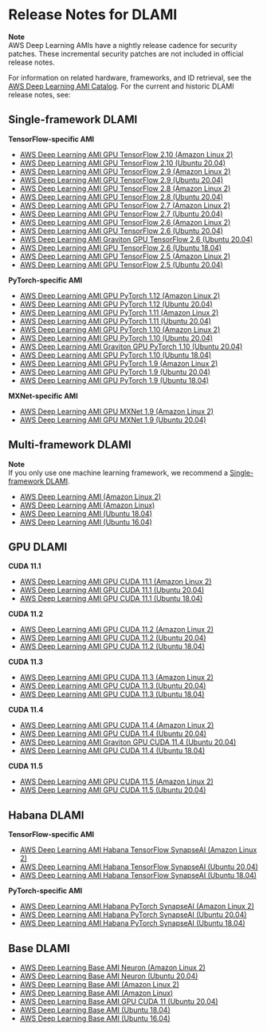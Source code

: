 # Release Notes for DLAMI<a name="appendix-ami-release-notes"></a>

**Note**  
AWS Deep Learning AMIs have a nightly release cadence for security patches\. These incremental security patches are not included in official release notes\.

For information on related hardware, frameworks, and ID retrieval, see the [AWS Deep Learning AMI Catalog](http://aws.amazon.com/releasenotes/aws-deep-learning-ami-catalog/)\. For the current and historic DLAMI release notes, see:

## Single\-framework DLAMI<a name="appendix-ami-release-notes-single"></a>

**TensorFlow\-specific AMI**
+ [AWS Deep Learning AMI GPU TensorFlow 2\.10 \(Amazon Linux 2\)](http://aws.amazon.com/releasenotes/aws-deep-learning-ami-gpu-tensorflow-2-10-amazon-linux-2/)
+ [AWS Deep Learning AMI GPU TensorFlow 2\.10 \(Ubuntu 20\.04\)](http://aws.amazon.com/releasenotes/aws-deep-learning-ami-gpu-tensorflow-2-10-ubuntu-20-04/)
+ [AWS Deep Learning AMI GPU TensorFlow 2\.9 \(Amazon Linux 2\)](http://aws.amazon.com/releasenotes/deep-learning-ami-gpu-tensorflow-2-9-amazon-linux-2/)
+ [AWS Deep Learning AMI GPU TensorFlow 2\.9 \(Ubuntu 20\.04\)](http://aws.amazon.com/releasenotes/deep-learning-ami-gpu-tensorflow-2-9-ubuntu-20-04/)
+ [AWS Deep Learning AMI GPU TensorFlow 2\.8 \(Amazon Linux 2\)](http://aws.amazon.com/releasenotes/live-deep-learning-ami-gpu-tensorflow-2-8-amazon-linux-2/)
+ [AWS Deep Learning AMI GPU TensorFlow 2\.8 \(Ubuntu 20\.04\)](http://aws.amazon.com/releasenotes/aws-deep-learning-ami-gpu-tensorflow-2-8-ubuntu-20-04/)
+ [AWS Deep Learning AMI GPU TensorFlow 2\.7 \(Amazon Linux 2\)](http://aws.amazon.com/releasenotes/aws-deep-learning-ami-gpu-tensorflow-2-7-amazon-linux-2/)
+ [AWS Deep Learning AMI GPU TensorFlow 2\.7 \(Ubuntu 20\.04\)](http://aws.amazon.com/releasenotes/aws-deep-learning-ami-gpu-tensorflow-2-7-ubuntu-20-04/)
+ [AWS Deep Learning AMI GPU TensorFlow 2\.6 \(Amazon Linux 2\)](http://aws.amazon.com/releasenotes/aws-deep-learning-ami-gpu-tensorflow-2-6-amazon-linux-2/)
+ [AWS Deep Learning AMI GPU TensorFlow 2\.6 \(Ubuntu 20\.04\)](http://aws.amazon.com/releasenotes/aws-deep-learning-ami-gpu-tensorflow-2-6-ubuntu-20-04/)
+ [AWS Deep Learning AMI Graviton GPU TensorFlow 2\.6 \(Ubuntu 20\.04\)](http://aws.amazon.com/releasenotes/aws-deep-learning-ami-graviton-gpu-tensorflow-2-6-ubuntu-20-04/)
+ [AWS Deep Learning AMI GPU TensorFlow 2\.6 \(Ubuntu 18\.04\)](http://aws.amazon.com/releasenotes/aws-deep-learning-ami-gpu-tensorflow-2-6-ubuntu-18-04/)
+ [AWS Deep Learning AMI GPU TensorFlow 2\.5 \(Amazon Linux 2\)](http://aws.amazon.com/releasenotes/aws-deep-learning-gpu-tensorflow-ami-amazon-linux-2-version-1-x-x)
+ [AWS Deep Learning AMI GPU TensorFlow 2\.5 \(Ubuntu 20\.04\)](http://aws.amazon.com/releasenotes/aws-deep-learning-gpu-tensorflow-ami-ubuntu-20-04-version-1-x-x)

**PyTorch\-specific AMI**
+ [AWS Deep Learning AMI GPU PyTorch 1\.12 \(Amazon Linux 2\)](http://aws.amazon.com/releasenotes/aws-deep-learning-ami-gpu-pytorch-1-12-amazon-linux-2)
+ [AWS Deep Learning AMI GPU PyTorch 1\.12 \(Ubuntu 20\.04\)](http://aws.amazon.com/releasenotes/aws-deep-learning-ami-gpu-pytorch-1-12-ubuntu-20-04)
+ [AWS Deep Learning AMI GPU PyTorch 1\.11 \(Amazon Linux 2\)](http://aws.amazon.com/releasenotes/aws-deep-learning-ami-gpu-pytorch-1-11-amazon-linux-2)
+ [AWS Deep Learning AMI GPU PyTorch 1\.11 \(Ubuntu 20\.04\)](http://aws.amazon.com/releasenotes/aws-deep-learning-ami-gpu-pytorch-1-11-ubuntu-20-04)
+ [AWS Deep Learning AMI GPU PyTorch 1\.10 \(Amazon Linux 2\)](http://aws.amazon.com/releasenotes/aws-deep-learning-ami-gpu-pytorch-1-10-amazon-linux-2)
+ [AWS Deep Learning AMI GPU PyTorch 1\.10 \(Ubuntu 20\.04\)](http://aws.amazon.com/releasenotes/aws-deep-learning-ami-gpu-pytorch-1-10-ubuntu-20-04)
+ [AWS Deep Learning AMI Graviton GPU PyTorch 1\.10 \(Ubuntu 20\.04\)](http://aws.amazon.com/releasenotes/deep-learning-ami-graviton-gpu-pytorch-1-10-ubuntu-20-04/)
+ [AWS Deep Learning AMI GPU PyTorch 1\.10 \(Ubuntu 18\.04\)](http://aws.amazon.com/releasenotes/aws-deep-learning-ami-gpu-pytorch-1-10-ubuntu-18-04)
+ [AWS Deep Learning AMI GPU PyTorch 1\.9 \(Amazon Linux 2\)](http://aws.amazon.com/releasenotes/aws-deep-learning-gpu-pytorch-ami-amazon-linux-2-version-1-x-x)
+ [AWS Deep Learning AMI GPU PyTorch 1\.9 \(Ubuntu 20\.04\)](http://aws.amazon.com/releasenotes/aws-deep-learning-gpu-pytorch-ami-ubuntu-20-04-version-1-x-x)
+ [AWS Deep Learning AMI GPU PyTorch 1\.9 \(Ubuntu 18\.04\)](http://aws.amazon.com/releasenotes/aws-deep-learning-gpu-pytorch-ami-ubuntu-18-04-version-1-x-x)

**MXNet\-specific AMI**
+ [AWS Deep Learning AMI GPU MXNet 1\.9 \(Amazon Linux 2\)](http://aws.amazon.com/releasenotes/aws-deep-learning-ami-gpu-mxnet-1-9-amazon-linux-2)
+ [AWS Deep Learning AMI GPU MXNet 1\.9 \(Ubuntu 20\.04\)](http://aws.amazon.com/releasenotes/aws-deep-learning-ami-gpu-mxnet-1-9-ubuntu-20-04)

## Multi\-framework DLAMI<a name="appendix-ami-release-notes-multi"></a>

**Note**  
If you only use one machine learning framework, we recommend a [Single\-framework DLAMI](#appendix-ami-release-notes-single)\.
+ [AWS Deep Learning AMI \(Amazon Linux 2\)](http://aws.amazon.com/releasenotes/aws-deep-learning-ami-amazon-linux-2)
+ [AWS Deep Learning AMI \(Amazon Linux\)](http://aws.amazon.com/releasenotes/aws-deep-learning-ami-amazon-linux)
+ [AWS Deep Learning AMI \(Ubuntu 18\.04\)](http://aws.amazon.com/releasenotes/aws-deep-learning-ami-ubuntu-18-04)
+ [AWS Deep Learning AMI \(Ubuntu 16\.04\)](http://aws.amazon.com/releasenotes/aws-deep-learning-ami-ubuntu-16-04)

## GPU DLAMI<a name="appendix-ami-release-notes-gpu"></a>

**CUDA 11\.1**
+ [AWS Deep Learning AMI GPU CUDA 11\.1 \(Amazon Linux 2\)](http://aws.amazon.com/releasenotes/aws-deep-learning-gpu-ami-amazon-linux-2-version-1-x-x)
+ [AWS Deep Learning AMI GPU CUDA 11\.1 \(Ubuntu 20\.04\)](http://aws.amazon.com/releasenotes/aws-deep-learning-gpu-ami-ubuntu-20-04-version-1-x-x)
+ [AWS Deep Learning AMI GPU CUDA 11\.1 \(Ubuntu 18\.04\)](http://aws.amazon.com/releasenotes/aws-deep-learning-gpu-ami-ubuntu-18-04-version-1-x-x)

**CUDA 11\.2**
+ [AWS Deep Learning AMI GPU CUDA 11\.2 \(Amazon Linux 2\)](http://aws.amazon.com/releasenotes/aws-deep-learning-gpu-ami-amazon-linux-2-version-2-x-x)
+ [AWS Deep Learning AMI GPU CUDA 11\.2 \(Ubuntu 20\.04\)](http://aws.amazon.com/releasenotes/aws-deep-learning-gpu-ami-ubuntu-20-04-version-2-x-x)
+ [AWS Deep Learning AMI GPU CUDA 11\.2 \(Ubuntu 18\.04\)](http://aws.amazon.com/releasenotes/aws-deep-learning-gpu-ami-ubuntu-18-04-version-2-x-x)

**CUDA 11\.3**
+ [AWS Deep Learning AMI GPU CUDA 11\.3 \(Amazon Linux 2\)](http://aws.amazon.com/releasenotes/aws-deep-learning-ami-gpu-cuda-11-3-amazon-linux-2)
+ [AWS Deep Learning AMI GPU CUDA 11\.3 \(Ubuntu 20\.04\)](http://aws.amazon.com/releasenotes/aws-deep-learning-ami-gpu-cuda-11-3-ubuntu-20-04)
+ [AWS Deep Learning AMI GPU CUDA 11\.3 \(Ubuntu 18\.04\)](http://aws.amazon.com/releasenotes/aws-deep-learning-ami-gpu-cuda-11-3-ubuntu-18-04)

**CUDA 11\.4**
+ [AWS Deep Learning AMI GPU CUDA 11\.4 \(Amazon Linux 2\)](http://aws.amazon.com/releasenotes/aws-deep-learning-ami-gpu-cuda-11-4-amazon-linux-2)
+ [AWS Deep Learning AMI GPU CUDA 11\.4 \(Ubuntu 20\.04\)](http://aws.amazon.com/releasenotes/aws-deep-learning-ami-gpu-cuda-11-4-ubuntu-20-04)
+ [AWS Deep Learning AMI Graviton GPU CUDA 11\.4 \(Ubuntu 20\.04\)](http://aws.amazon.com/releasenotes/aws-deep-learning-ami-graviton-gpu-cuda-11-4-ubuntu-20-04/)
+ [AWS Deep Learning AMI GPU CUDA 11\.4 \(Ubuntu 18\.04\)](http://aws.amazon.com/releasenotes/aws-deep-learning-ami-gpu-cuda-11-4-ubuntu-18-04)

**CUDA 11\.5**
+ [AWS Deep Learning AMI GPU CUDA 11\.5 \(Amazon Linux 2\)](http://aws.amazon.com/releasenotes/aws-deep-learning-ami-gpu-cuda-11-5-amazon-linux-2)
+ [AWS Deep Learning AMI GPU CUDA 11\.5 \(Ubuntu 20\.04\)](http://aws.amazon.com/releasenotes/aws-deep-learning-ami-gpu-cuda-11-5-ubuntu-20-04)

## Habana DLAMI<a name="appendix-ami-release-notes-habana"></a>

**TensorFlow\-specific AMI**
+ [AWS Deep Learning AMI Habana TensorFlow SynapseAI \(Amazon Linux 2\) ](http://aws.amazon.com/releasenotes/aws-deep-learning-ami-habana-tensorflow-synapseai-amazon-linux-2)
+ [AWS Deep Learning AMI Habana TensorFlow SynapseAI \(Ubuntu 20\.04\)](http://aws.amazon.com/releasenotes/aws-deep-learning-ami-habana-tensorflow-synapseai-ubuntu-20-04)
+ [AWS Deep Learning AMI Habana TensorFlow SynapseAI \(Ubuntu 18\.04\)](http://aws.amazon.com/releasenotes/aws-deep-learning-ami-habana-tensorflow-synapseai-ubuntu-18-04)

**PyTorch\-specific AMI**
+ [AWS Deep Learning AMI Habana PyTorch SynapseAI \(Amazon Linux 2\)](http://aws.amazon.com/releasenotes/aws-deep-learning-ami-habana-pytorch-synapseai-amazon-linux-2)
+ [AWS Deep Learning AMI Habana PyTorch SynapseAI \(Ubuntu 20\.04\)](http://aws.amazon.com/releasenotes/aws-deep-learning-ami-habana-pytorch-synapseai-ubuntu-20-04)
+ [AWS Deep Learning AMI Habana PyTorch SynapseAI \(Ubuntu 18\.04\)](http://aws.amazon.com/releasenotes/aws-deep-learning-ami-habana-pytorch-synapseai-ubuntu-18-04)

## Base DLAMI<a name="appendix-ami-release-notes-base"></a>
+ [AWS Deep Learning Base AMI Neuron \(Amazon Linux 2\)](http://aws.amazon.com/releasenotes/aws-deep-learning-ami-base-neuron-amazon-linux-2)
+ [AWS Deep Learning Base AMI Neuron \(Ubuntu 20\.04\)](http://aws.amazon.com/releasenotes/aws-deep-learning-ami-base-neuron-ubuntu-20-04)
+ [AWS Deep Learning Base AMI \(Amazon Linux 2\)](http://aws.amazon.com/releasenotes/aws-deep-learning-base-ami-amazon-linux-2)
+ [AWS Deep Learning Base AMI \(Amazon Linux\)](http://aws.amazon.com/releasenotes/aws-deep-learning-base-ami-amazon-linux)
+ [AWS Deep Learning Base AMI GPU CUDA 11 \(Ubuntu 20\.04\)](http://aws.amazon.com/releasenotes/aws-deep-learning-ami-gpu-cuda-11-ubuntu-20-04/)
+ [AWS Deep Learning Base AMI \(Ubuntu 18\.04\)](http://aws.amazon.com/releasenotes/aws-deep-learning-base-ami-ubuntu-18-04)
+ [AWS Deep Learning Base AMI \(Ubuntu 16\.04\)](http://aws.amazon.com/releasenotes/aws-deep-learning-base-ami-ubuntu-16-04)